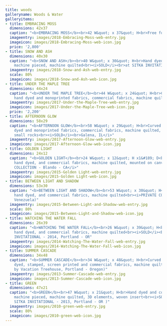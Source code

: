 ```yaml
---
title: woods
galleryname: Woods & Water
galleryitems:
- title: EMBRACING MOSS
  dimensions: 42x37
  caption: "<b>EMBRACING MOSS</b><br>42 W&quot; x 37&quot; H<br>Free form curved and straight piecing. Hand dyed and commercial cotton fabrics.  Machine quilted."
  imageentry: images/2018-Embracing-Moss-web-entry.jpg
  imageicon: images/2018-Embracing-Moss-web-icon.jpg
  price: '2,800'
- title: SNOW AND ASH
  dimensions: 40x30
  caption: "<b>SNOW AND ASH</b><br>40 W&quot; x 30&quot; H<br>Hand dyed and commercial fabrics
    machine pieced, machine quilted<br><i>SOLD</i><br>at SITKA INVITATIONAL - 2018, Portland - OR"
  imageentry: images/2018-Snow-and-Ash-web-entry.jpg
  scale: 80%
  imageicon: images/2018-Snow-and-Ash-web-icon.jpg
- title: UNDER THE MAPLE TREE
  dimensions: 44x24
  caption: "<b>UNDER THE MAPLE TREE</b><br>44 W&quot; x 24&quot; H<br>Curved piecing,
    hand dyed and monoprinted fabrics, commercial fabrics, machine quilted<br>"
  imageentry: images/2017-Under-the-Maple-Tree-web-entry.jpg
  imageicon: images/2017-Under-the-Maple-Tree-web-icon.jpg
  price: '2,200'
- title: AFTERNOON GLOW
  dimensions: 58x29
  caption: "<b>AFTERNOON GLOW</b><br>58 W&quot; x 29&quot; H<br>Curved piecing, hand
    dyed and monoprinted fabrics, commercial fabrics, machine quilted, hand appliquéd
    small rocks<br><i>SOLD</i><br>Galena, IL</i>"
  imageentry: images/2017-Afternoon-Glow-web-entry.jpg
  imageicon: images/2017-Afternoon-Glow-web-icon.jpg
- title: GOLDEN LIGHT
  dimensions: 24x12
  caption: "<b>GOLDEN LIGHT</b><br>24 W&quot; x 12&quot; H x1&#189; D<br>Curved piecing,
    hand dyed, and commercial fabrics, machine quilted, mounted on canvas<br><i>PRIVATE
    COLLECTION - Blando - CA</i>"
  imageentry: images/2015-Golden Light-web-entry.jpg
  imageicon: images/2015-Golden Light-web-icon.jpg
- title: BETWEEN LIGHT AND SHADOW
  dimensions: 53x30
  caption: "<b>BETWEEN LIGHT AND SHADOW</b><br>53 W&quot; x 30&quot; H<br>Curved piecing,
    hand dyed, and commercial fabrics, machine quilted<br><i>PRIVATE COLLECTION</i><br>(Valencia,
    Venezuela)"
  imageentry: images/2015-Between-Light-and-Shadow-web-entry.jpg
  scale: 80%
  imageicon: images/2015-Between-Light-and-Shadow-web-icon.jpg
- title: WATCHING THE WATER FALL
  dimensions: 26x39
  caption: "<b>WATCHING THE WATER FALL</b><br>26 W&quot; x 39&quot; H<br>Curved piecing,
    hand dyed, and commercial fabrics, machine quilted<br><i>SOLD</i><br>at SITKA
    INVITATIONAL - 2014, Portland - OR"
  imageentry: images/2014-Watching-The-Water-Fall-web-entry.jpg
  imageicon: images/2014-Watching-The-Water-Fall-web-icon.jpg
- title: SUMMER CASCADE
  dimensions: 34x48
  caption: "<b>SUMMER CASCADE</b><br>34 W&quot; x 48&quot; H<br>Curved piecing, hand
    dyed, stamped, screen printed and commercial fabrics, machine quilted<br><i>SOLD</i><br>(COMMISSIONED
    by Vacation Treehouse, Portland - Oregon)"
  imageentry: images/2013-Summer-Cascade-web-entry.jpg
  imageicon: images/2013-Summer-Cascade-web-icon.jpg
- title: GREEN
  dimensions: 47x21
  caption: "<b>GREEN</b><br>47 W&quot; x 21&quot; H<br>Hand dyed and commercial fabrics
    machine pieced, machine quilted, 3D elements, woven insert<br><i>SOLD</i><br>(at
    SITKA INVITATIONAL - 2013, Portland - OR )"
  imageentry: images/2010-green-web-entry.jpg
  scale: 80%
  imageicon: images/2010-green-web-icon.jpg
---
```

